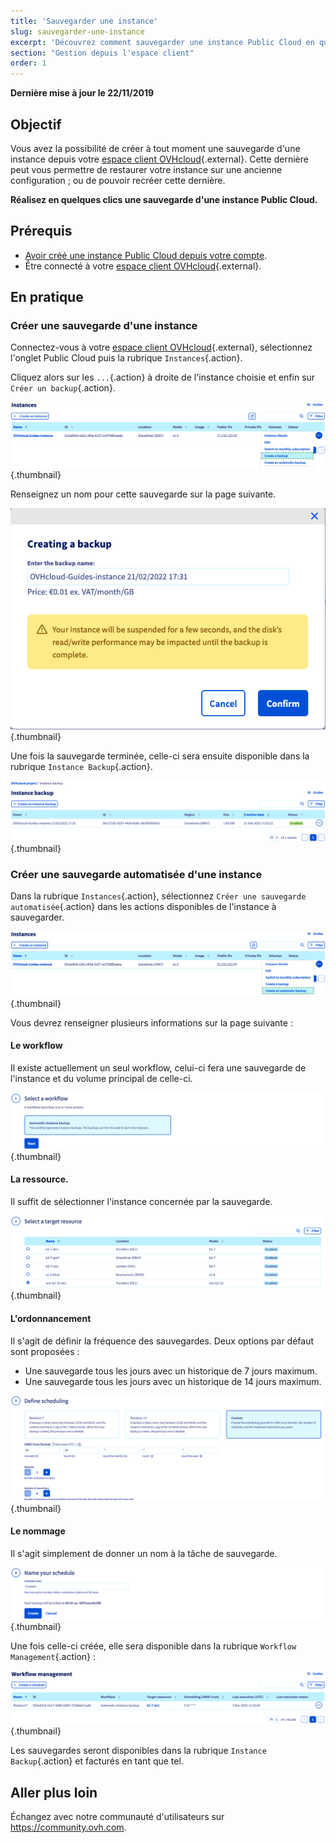 ```yaml
---
title: 'Sauvegarder une instance'
slug: sauvegarder-une-instance
excerpt: 'Découvrez comment sauvegarder une instance Public Cloud en quelques clics'
section: "Gestion depuis l'espace client"
order: 1
---
```


**Dernière mise à jour le 22/11/2019**

## Objectif

Vous avez la possibilité de créer à tout moment une sauvegarde d'une instance depuis votre [espace client OVHcloud](https://ca.ovh.com/auth/?action=gotomanager&from=https://www.ovh.com/ca/fr/&ovhSubsidiary=qc){.external}. Cette dernière peut vous permettre de restaurer votre instance sur une ancienne configuration ; ou de pouvoir recréer cette dernière.

**Réalisez en quelques clics une sauvegarde d'une instance Public Cloud.**

## Prérequis

- [Avoir créé une instance Public Cloud depuis votre compte](../create_an_instance_in_your_ovh_customer_account/).
- Être connecté à votre [espace client OVHcloud](https://ca.ovh.com/auth/?action=gotomanager&from=https://www.ovh.com/ca/fr/&ovhSubsidiary=qc){.external}.

## En pratique

### Créer une sauvegarde d'une instance

Connectez-vous à votre [espace client OVHcloud](https://ca.ovh.com/auth/?action=gotomanager&from=https://www.ovh.com/ca/fr/&ovhSubsidiary=qc){.external}, sélectionnez l'onglet Public Cloud puis la rubrique `Instances`{.action}.

Cliquez alors sur les `...`{.action} à droite de l'instance choisie et enfin sur `Créer un backup`{.action}.

![public-cloud-instance-backup](images/createbackup1.png){.thumbnail}

Renseignez un nom pour cette sauvegarde sur la page suivante.

![public-cloud-instance-backup](images/createbackup2.png){.thumbnail}

Une fois la sauvegarde terminée, celle-ci sera ensuite disponible dans la rubrique `Instance Backup`{.action}.

![public-cloud-instance-backup](images/createbackup3.png){.thumbnail}

### Créer une sauvegarde automatisée d'une instance

Dans la rubrique `Instances`{.action}, sélectionnez `Créer une sauvegarde automatisée`{.action} dans les actions disponibles de l'instance à sauvegarder.

![public-cloud-instance-backup](images/createbackup4.png){.thumbnail}

Vous devrez renseigner plusieurs informations sur la page suivante :

#### **Le workflow** 

Il existe actuellement un seul workflow, celui-ci fera une sauvegarde de l'instance et du volume principal de celle-ci.

![public-cloud-instance-backup](images/createbackup5.png){.thumbnail}

#### **La ressource**. 

Il suffit de sélectionner l'instance concernée par la sauvegarde.

![public-cloud-instance-backup](images/createbackup6.png){.thumbnail}

#### **L'ordonnancement** 

Il s'agit de définir la fréquence des sauvegardes. Deux options par défaut sont proposées :

* Une sauvegarde tous les jours avec un historique de 7 jours maximum.
* Une sauvegarde tous les jours avec un historique de 14 jours maximum.

![public-cloud-instance-backup](images/createbackup7.png){.thumbnail}

    
#### **Le nommage** 

Il s'agit simplement de donner un nom à la tâche de sauvegarde.
 
![public-cloud-instance-backup](images/createbackup8.png){.thumbnail}

Une fois celle-ci créée, elle sera disponible dans la rubrique `Workflow Management`{.action} :

![public-cloud-instance-backup](images/createbackup9.png){.thumbnail}

Les sauvegardes seront disponibles dans la rubrique `Instance Backup`{.action} et facturés en tant que tel.


## Aller plus loin

Échangez avec notre communauté d'utilisateurs sur <https://community.ovh.com>.
